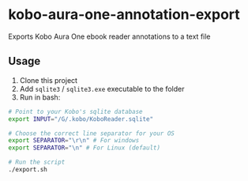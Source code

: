# kobo-aura-one-annotation-export

Exports Kobo Aura One ebook reader annotations to a text file

## Usage

1. Clone this project
2. Add `sqlite3` / `sqlite3.exe` executable to the folder
3. Run in bash:

```bash
# Point to your Kobo's sqlite database
export INPUT="/G/.kobo/KoboReader.sqlite"

# Choose the correct line separator for your OS
export SEPARATOR="\r\n" # For windows
export SEPARATOR="\n" # For Linux (default)

# Run the script
./export.sh
```
